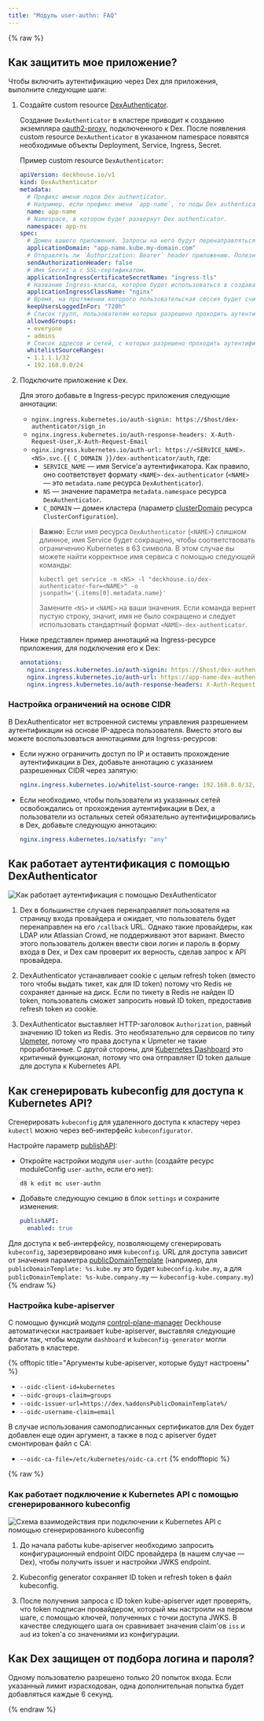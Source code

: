 ```yaml
---
title: "Модуль user-authn: FAQ"
---
```


{% raw %}

## Как защитить мое приложение?

Чтобы включить аутентификацию через Dex для приложения, выполните следующие шаги:

1. Создайте custom resource [DexAuthenticator](cr.html#dexauthenticator).

   Создание `DexAuthenticator` в кластере приводит к созданию экземпляра [oauth2-proxy](https://github.com/oauth2-proxy/oauth2-proxy), подключенного к Dex. После появления custom resource `DexAuthenticator` в указанном namespace появятся необходимые объекты Deployment, Service, Ingress, Secret.

   Пример custom resource `DexAuthenticator`:

   ```yaml
   apiVersion: deckhouse.io/v1
   kind: DexAuthenticator
   metadata:
     # Префикс имени подов Dex authenticator.
     # Например, если префикс имени `app-name`, то поды Dex authenticator будут вида `app-name-dex-authenticator-7f698684c8-c5cjg`.
     name: app-name
     # Namespace, в котором будет развернут Dex authenticator.
     namespace: app-ns
   spec:
     # Домен вашего приложения. Запросы на него будут перенаправляться для прохождения аутентификацию в Dex.
     applicationDomain: "app-name.kube.my-domain.com"
     # Отправлять ли `Authorization: Bearer` header приложению. Полезно в связке с auth_request в NGINX.
     sendAuthorizationHeader: false
     # Имя Secret'а с SSL-сертификатом.
     applicationIngressCertificateSecretName: "ingress-tls"
     # Название Ingress-класса, которое будет использоваться в создаваемом для Dex authenticator Ingress-ресурсе.
     applicationIngressClassName: "nginx"
     # Время, на протяжении которого пользовательская сессия будет считаться активной.
     keepUsersLoggedInFor: "720h"
     # Список групп, пользователям которых разрешено проходить аутентификацию.
     allowedGroups:
     - everyone
     - admins
     # Список адресов и сетей, с которых разрешено проходить аутентификацию.
     whitelistSourceRanges:
     - 1.1.1.1/32
     - 192.168.0.0/24
   ```

2. Подключите приложение к Dex.

   Для этого добавьте в Ingress-ресурс приложения следующие аннотации:

   - `nginx.ingress.kubernetes.io/auth-signin: https://$host/dex-authenticator/sign_in`
   - `nginx.ingress.kubernetes.io/auth-response-headers: X-Auth-Request-User,X-Auth-Request-Email`
   - `nginx.ingress.kubernetes.io/auth-url: https://<SERVICE_NAME>.<NS>.svc.{{ C_DOMAIN }}/dex-authenticator/auth`, где:
      - `SERVICE_NAME` — имя Service'а аутентификатора. Как правило, оно соответствует формату `<NAME>-dex-authenticator` (`<NAME>` — это `metadata.name` ресурса `DexAuthenticator`).
      - `NS` — значение параметра `metadata.namespace` ресурса `DexAuthenticator`.
      - `C_DOMAIN` — домен кластера (параметр [clusterDomain](../../installing/configuration.html#clusterconfiguration-clusterdomain) ресурса `ClusterConfiguration`).

   > **Важно:** Если имя ресурса `DexAuthenticator` (`<NAME>`) слишком длинное, имя Service будет сокращено, чтобы соответствовать ограничению Kubernetes в 63 символа. В этом случае вы можете найти корректное имя сервиса с помощью следующей команды:
   > ```shell
   > kubectl get service -n <NS> -l "deckhouse.io/dex-authenticator-for=<NAME>" -o jsonpath='{.items[0].metadata.name}'
   > ```
   > Замените `<NS>` и `<NAME>` на ваши значения. Если команда вернет пустую строку, значит, имя не было сокращено и следует использовать стандартный формат `<NAME>-dex-authenticator`.

   Ниже представлен пример аннотаций на Ingress-ресурсе приложения, для подключения его к Dex:

   ```yaml
   annotations:
     nginx.ingress.kubernetes.io/auth-signin: https://$host/dex-authenticator/sign_in
     nginx.ingress.kubernetes.io/auth-url: https://app-name-dex-authenticator.app-ns.svc.cluster.local/dex-authenticator/auth
     nginx.ingress.kubernetes.io/auth-response-headers: X-Auth-Request-User,X-Auth-Request-Email
   ```

### Настройка ограничений на основе CIDR

В DexAuthenticator нет встроенной системы управления разрешением аутентификации на основе IP-адреса пользователя. Вместо этого вы можете воспользоваться аннотациями для Ingress-ресурсов:

* Если нужно ограничить доступ по IP и оставить прохождение аутентификации в Dex, добавьте аннотацию с указанием разрешенных CIDR через запятую:

  ```yaml
  nginx.ingress.kubernetes.io/whitelist-source-range: 192.168.0.0/32,1.1.1.1
  ```

* Если необходимо, чтобы пользователи из указанных сетей освобождались от прохождения аутентификации в Dex, а пользователи из остальных сетей обязательно аутентифицировались в Dex, добавьте следующую аннотацию:

  ```yaml
  nginx.ingress.kubernetes.io/satisfy: "any"
  ```

## Как работает аутентификация с помощью DexAuthenticator

![Как работает аутентификация с помощью DexAuthenticator](../../images/user-authn/dex_login.svg)

1. Dex в большинстве случаев перенаправляет пользователя на страницу входа провайдера и ожидает, что пользователь будет перенаправлен на его `/callback` URL. Однако такие провайдеры, как LDAP или Atlassian Crowd, не поддерживают этот вариант. Вместо этого пользователь должен ввести свои логин и пароль в форму входа в Dex, и Dex сам проверит их верность, сделав запрос к API провайдера.

2. DexAuthenticator устанавливает cookie с целым refresh token (вместо того чтобы выдать тикет, как для ID token) потому что Redis не сохраняет данные на диск.
Если по тикету в Redis не найден ID token, пользователь сможет запросить новый ID token, предоставив refresh token из cookie.

3. DexAuthenticator выставляет HTTP-заголовок `Authorization`, равный значению ID token из Redis. Это необязательно для сервисов по типу [Upmeter](../upmeter/), потому что права доступа к Upmeter не такие проработанные.
С другой стороны, для [Kubernetes Dashboard](../dashboard/) это критичный функционал, потому что она отправляет ID token дальше для доступа к Kubernetes API.

## Как сгенерировать kubeconfig для доступа к Kubernetes API?

Сгенерировать `kubeconfig` для удаленного доступа к кластеру через `kubectl` можно через веб-интерфейс `kubeconfigurator`.

Настройте параметр [publishAPI](configuration.html#parameters-publishapi):

- Откройте настройки модуля `user-authn` (создайте ресурс moduleConfig `user-authn`, если его нет):

  ```shell
  d8 k edit mc user-authn
  ```

- Добавьте следующую секцию в блок `settings` и сохраните изменения:

  ```yaml
  publishAPI:
    enabled: true
  ```

Для доступа к веб-интерфейсу, позволяющему сгенерировать `kubeconfig`, зарезервировано имя `kubeconfig`. URL для доступа зависит от значения параметра [publicDomainTemplate](../../deckhouse-configure-global.html#parameters-modules-publicdomaintemplate) (например, для `publicDomainTemplate: %s.kube.my` это будет `kubeconfig.kube.my`, а для `publicDomainTemplate: %s-kube.company.my` — `kubeconfig-kube.company.my`)  
{% endraw %}

### Настройка kube-apiserver

С помощью функций модуля [control-plane-manager](../../modules/control-plane-manager/) Deckhouse автоматически настраивает kube-apiserver, выставляя следующие флаги так, чтобы модули `dashboard` и `kubeconfig-generator` могли работать в кластере.

{% offtopic title="Аргументы kube-apiserver, которые будут настроены" %}

* `--oidc-client-id=kubernetes`
* `--oidc-groups-claim=groups`
* `--oidc-issuer-url=https://dex.%addonsPublicDomainTemplate%/`
* `--oidc-username-claim=email`

В случае использования самоподписанных сертификатов для Dex будет добавлен еще один аргумент, а также в под с apiserver будет смонтирован файл с CA:

* `--oidc-ca-file=/etc/kubernetes/oidc-ca.crt`
{% endofftopic %}

{% raw %}

### Как работает подключение к Kubernetes API с помощью сгенерированного kubeconfig

![Схема взаимодействия при подключении к Kubernetes API с помощью сгенерированного kubeconfig](../../images/user-authn/kubeconfig_dex.svg)

1. До начала работы kube-apiserver необходимо запросить конфигурационный endpoint OIDC провайдера (в нашем случае — Dex), чтобы получить issuer и настройки JWKS endpoint.

2. Kubeconfig generator сохраняет ID token и refresh token в файл kubeconfig.

3. После получения запроса с ID token kube-apiserver идет проверять, что token подписан провайдером, который мы настроили на первом шаге, с помощью ключей, полученных с точки доступа JWKS. В качестве следующего шага он сравнивает значения claim'ов `iss` и `aud` из token'а со значениями из конфигурации.

## Как Dex защищен от подбора логина и пароля?

Одному пользователю разрешено только 20 попыток входа. Если указанный лимит израсходован, одна дополнительная попытка будет добавляться каждые 6 секунд.

{% endraw %}
